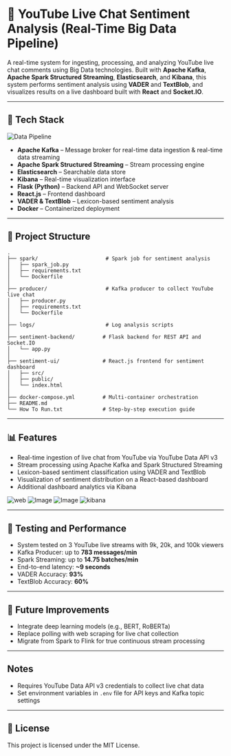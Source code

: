 # 📱 YouTube Live Chat Sentiment Analysis (Real-Time Big Data Pipeline)

A real-time system for ingesting, processing, and analyzing YouTube live chat comments using Big Data technologies. Built with **Apache Kafka**, **Apache Spark Structured Streaming**, **Elasticsearch**, and **Kibana**, this system performs sentiment analysis using **VADER** and **TextBlob**, and visualizes results on a live dashboard built with **React** and **Socket.IO**.

---

## 🔧 Tech Stack
![Data Pipeline](https://github.com/user-attachments/assets/30430a62-7068-40b6-95dc-d0b90a30ccc8)



- **Apache Kafka** – Message broker for real-time data ingestion & real-time data streaming
- **Apache Spark Structured Streaming** – Stream processing engine
- **Elasticsearch** – Searchable data store
- **Kibana** – Real-time visualization interface
- **Flask (Python)** – Backend API and WebSocket server
- **React.js** – Frontend dashboard
- **VADER & TextBlob** – Lexicon-based sentiment analysis
- **Docker** – Containerized deployment

---

## 📁 Project Structure

```
.
├── spark/                      # Spark job for sentiment analysis
│   ├── spark_job.py            
│   ├── requirements.txt        
│   └── Dockerfile              
│
├── producer/                   # Kafka producer to collect YouTube live chat
│   ├── producer.py             
│   ├── requirements.txt        
│   └── Dockerfile              
│
├── logs/                       # Log analysis scripts
│
├── sentiment-backend/         # Flask backend for REST API and Socket.IO
│   └── app.py                  
│
├── sentiment-ui/              # React.js frontend for sentiment dashboard
│   ├── src/                    
│   ├── public/                 
│   └── index.html              
│
├── docker-compose.yml         # Multi-container orchestration
├── README.md                  
└── How To Run.txt             # Step-by-step execution guide
```

---

## 📊 Features

- Real-time ingestion of live chat from YouTube via YouTube Data API v3
- Stream processing using Apache Kafka and Spark Structured Streaming
- Lexicon-based sentiment classification using VADER and TextBlob
- Visualization of sentiment distribution on a React-based dashboard
- Additional dashboard analytics via Kibana

![web](https://github.com/user-attachments/assets/07315439-d078-42d7-8e1c-8bd2223742e0)
![Image](https://github.com/user-attachments/assets/a44c717f-5ffc-4f4f-a730-068bee485466)
![Image](https://github.com/user-attachments/assets/e0d0ca6f-3710-4018-9cc4-d2dae758dbb9)
![kibana](https://github.com/user-attachments/assets/45075e59-c8c8-4d1f-b1db-c4159a8594d8)

---

## 🧪 Testing and Performance

- System tested on 3 YouTube live streams with 9k, 20k, and 100k viewers
- Kafka Producer: up to **783 messages/min**
- Spark Streaming: up to **14.75 batches/min**
- End-to-end latency: **~9 seconds**
- VADER Accuracy: **93%**
- TextBlob Accuracy: **60%**

---

## 🔮 Future Improvements

- Integrate deep learning models (e.g., BERT, RoBERTa)
- Replace polling with web scraping for live chat collection
- Migrate from Spark to Flink for true continuous stream processing

---

## Notes
- Requires YouTube Data API v3 credentials to collect live chat data
- Set environment variables in `.env` file for API keys and Kafka topic settings

---

## 📝 License

This project is licensed under the MIT License.
